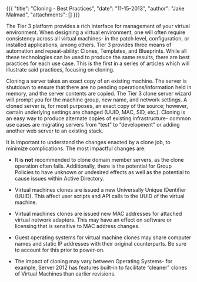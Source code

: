 {{{
  "title": "Cloning - Best Practices",
  "date": "11-15-2013",
  "author": "Jake Malmad",
  "attachments": []
}}}

<p>The Tier 3 platform provides a rich interface for management of your virtual environment. When designing a virtual environment, one will often require consistency across all virtual machines- in the patch level, configuration, or installed applications,
  among others. Tier 3 provides three means of automation and repeat-ability: Clones, Templates, and Blueprints. While all these technologies can be used to produce the same results, there are best practices for each use case. This is the first in a series
  of articles which will illustrate said practices, focusing on cloning.</p>
<p>Cloning a server takes an exact copy of an existing machine. The server is shutdown to ensure that there are no pending operations/information held in memory, and the server contents are copied. The Tier 3 clone server wizard will prompt you for the machine
  group, new name, and network settings. A cloned server is, for most purposes, an exact copy of the source; however, certain underlying settings are changed (UUID, MAC, SID, etc.). Cloning is an easy way to produce alternate copies of existing infrastructure-
  common use cases are migrating servers from “test” to “development” or adding another web server to an existing stack.</p>
<p>It is important to understand the changes enacted by a clone job, to minimize complications. The most impactful changes are:</p>
<ul>
  <li>It is <strong>not</strong> recommended to clone domain member servers, as the clone operation often fails. Additionally, there is the potential for Group Policies to have unknown or undesired effects as well as the potential to cause issues within Active
    Directory.</li>
  <li>
    <p>Virtual machines clones are issued a new Universally Unique IDentifier (UUID). This affect user scripts and API calls to the UUID of the virtual machine.</p>
  </li>
  <li>
    <p>Virtual machines clones are issued new MAC addresses for attached virtual network adapters. This may have an effect on software or licensing that is sensitive to MAC address changes.</p>
  </li>
  <li>
    <p>Guest operating systems for virtual machine clones may share computer names and static IP addresses with their original counterparts. Be sure to account for this prior to power-on.</p>
  </li>
  <li>
    <p>The impact of cloning may vary between Operating Systems- for example, Server 2012 has features built-in to facilitate “cleaner” clones of Virtual Machines than earlier revisions.</p>
  </li>
</ul>